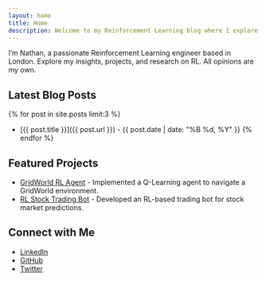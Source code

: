 ```yaml
---
layout: home
title: Home
description: Welcome to my Reinforcement Learning blog where I explore RL concepts, projects, and insights to connect with top RL labs in London.
---
```


I’m Nathan, a passionate Reinforcement Learning engineer based in London. Explore my insights, projects, and research on RL. All opinions are my own.

## Latest Blog Posts

{% for post in site.posts limit:3 %}
- [{{ post.title }}]({{ post.url }}) - {{ post.date | date: "%B %d, %Y" }}
{% endfor %}

## Featured Projects

- [GridWorld RL Agent](projects/gridworld) - Implemented a Q-Learning agent to navigate a GridWorld environment.
- [RL Stock Trading Bot](projects/stock-trading-bot) - Developed an RL-based trading bot for stock market predictions.

## Connect with Me

- [LinkedIn](https://www.linkedin.com/in/yourprofile)
- [GitHub](https://github.com/itsnemoooo)
- [Twitter](https://twitter.com/yourusername)
